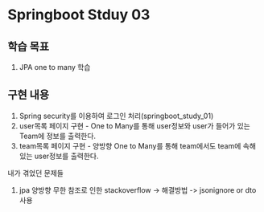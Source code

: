 # Springboot Stduy 03

## 학습 목표
1. JPA one to many 학습

## 구현 내용
1. Spring security를 이용하여 로그인 처리(springboot_study_01)
2. user목록 페이지 구현 - One to Many를 통해 user정보와 user가 들어가 있는 Team에 정보를 출력한다.
3. team목록 페이지 구현 - 양방향 One to Many를 통해 team에서도 team에 속해있는 user정보를 출력한다.

내가 겪었던 문제들
1. jpa 양방향 무한 참조로 인한 stackoverflow -> 해결방법 -> jsonignore or dto사용
